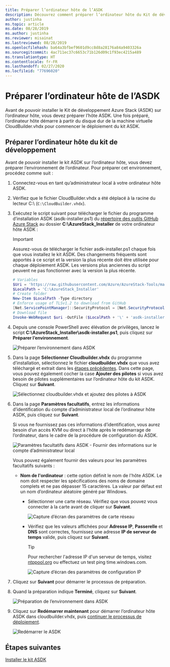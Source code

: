 ```yaml
---
title: Préparer l’ordinateur hôte de l’ASDK
description: Découvrez comment préparer l’ordinateur hôte du Kit de développement Azure Stack (ASDK) en vue de son installation.
author: justinha
ms.topic: article
ms.date: 08/28/2019
ms.author: justinha
ms.reviewer: misainat
ms.lastreviewed: 08/28/2019
ms.openlocfilehash: ba64a3bfbef9601d9cc8d8a28176a84a9403326a
ms.sourcegitcommit: 4ac711ec37c6653c71b126d09c1f93ec4215a489
ms.translationtype: HT
ms.contentlocale: fr-FR
ms.lasthandoff: 02/27/2020
ms.locfileid: "77696020"
---
```

# <a name="prepare-the-asdk-host-computer"></a>Préparer l’ordinateur hôte de l’ASDK
Avant de pouvoir installer le Kit de développement Azure Stack (ASDK) sur l’ordinateur hôte, vous devez préparer l’hôte ASDK. Une fois préparé, l’ordinateur hôte démarre à partir du disque dur de la machine virtuelle CloudBuilder.vhdx pour commencer le déploiement du kit ASDK.

## <a name="prepare-the-development-kit-host-computer"></a>Préparer l’ordinateur hôte du kit de développement
Avant de pouvoir installer le kit ASDK sur l’ordinateur hôte, vous devez préparer l’environnement de l’ordinateur. Pour préparer cet environnement, procédez comme suit :

1. Connectez-vous en tant qu’administrateur local à votre ordinateur hôte ASDK.
2. Vérifiez que le fichier CloudBuilder.vhdx a été déplacé à la racine du lecteur C:\ (`C:\CloudBuilder.vhdx`).
3. Exécutez le script suivant pour télécharger le fichier du programme d’installation ASDK (asdk-installer.ps1) du [répertoire des outils GitHub Azure Stack](https://github.com/Azure/AzureStack-Tools) au dossier **C:\AzureStack_Installer** de votre ordinateur hôte ASDK :

   > [!IMPORTANT]
   > Assurez-vous de télécharger le fichier asdk-installer.ps1 chaque fois que vous installez le kit ASDK. Des changements fréquents sont apportés à ce script et la version la plus récente doit être utilisée pour chaque déploiement ASDK. Les versions plus anciennes du script peuvent ne pas fonctionner avec la version la plus récente.

   ```powershell
   # Variables
   $Uri = 'https://raw.githubusercontent.com/Azure/AzureStack-Tools/master/Deployment/asdk-installer.ps1'
   $LocalPath = 'C:\AzureStack_Installer'
   # Create folder
   New-Item $LocalPath -Type directory
   # Enforce usage of TLSv1.2 to download from GitHub
   [Net.ServicePointManager]::SecurityProtocol = [Net.SecurityProtocolType]::Tls12
   # Download file
   Invoke-WebRequest $uri -OutFile ($LocalPath + '\' + 'asdk-installer.ps1')
   ```

4. Depuis une console PowerShell avec élévation de privilèges, lancez le script **C:\AzureStack_Installer\asdk-installer.ps1**, puis cliquez sur **Préparer l’environnement**.

    ![Préparer l’environnement dans ASDK](media/asdk-prepare-host/1.PNG) 

5. Dans la page **Sélectionner Cloudbuilder.vhdx** du programme d’installation, sélectionnez le fichier **cloudbuilder.vhdx** que vous avez téléchargé et extrait dans les [étapes précédentes](asdk-download.md). Dans cette page, vous pouvez également cocher la case **Ajouter des pilotes** si vous avez besoin de pilotes supplémentaires sur l’ordinateur hôte du kit ASDK. Cliquez sur **Suivant**.  

    ![Sélectionnez cloudbuilder.vhdx et ajoutez des pilotes à ASDK](media/asdk-prepare-host/2.PNG)

6. Dans la page **Paramètres facultatifs**, entrez les informations d’identification du compte d’administrateur local de l’ordinateur hôte ASDK, puis cliquez sur **Suivant**.

    Si vous ne fournissez pas ces informations d’identification, vous aurez besoin d’un accès KVM ou direct à l’hôte après le redémarrage de l’ordinateur, dans le cadre de la procédure de configuration du ASDK.

   ![Paramètres facultatifs dans ASDK - Fournir des informations sur le compte d’administrateur local](media/asdk-prepare-host/3.PNG)

    Vous pouvez également fournir des valeurs pour les paramètres facultatifs suivants :
    - **Nom de l'ordinateur** : cette option définit le nom de l'hôte ASDK. Le nom doit respecter les spécifications des noms de domaine complets et ne pas dépasser 15 caractères. La valeur par défaut est un nom d’ordinateur aléatoire généré par Windows.

        - Sélectionner une carte réseau. Vérifiez que vous pouvez vous connecter à la carte avant de cliquer sur **Suivant**.

            ![Capture d’écran des paramètres de carte réseau](media/asdk-prepare-host/step-four-network-adapter.png)

        - Vérifiez que les valeurs affichées pour **Adresse IP**, **Passerelle** et **DNS** sont correctes, fournissez une adresse **IP de serveur de temps** valide, puis cliquez sur **Suivant**.

            >[!TIP]
            >Pour rechercher l'adresse IP d'un serveur de temps, visitez [ntppool.org](https://www.ntppool.org/) ou effectuez un test ping time.windows.com. 

            ![Capture d’écran des paramètres de configuration IP](media/asdk-prepare-host/step-five-host-ip-config.png)

7. Cliquez sur **Suivant** pour démarrer le processus de préparation.
8. Quand la préparation indique **Terminé**, cliquez sur **Suivant**.

    ![Préparation de l’environnement dans ASDK](media/asdk-prepare-host/4.PNG)

9. Cliquez sur **Redémarrer maintenant** pour démarrer l’ordinateur hôte ASDK dans cloudbuilder.vhdx, puis [continuer le processus de déploiement](asdk-install.md).

    ![Redémarrer le ASDK](media/asdk-prepare-host/5.PNG)


## <a name="next-steps"></a>Étapes suivantes
[Installer le kit ASDK](asdk-install.md)
